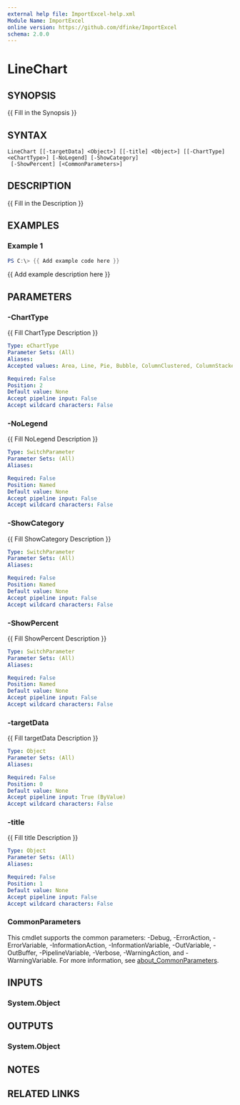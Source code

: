 ```yaml
---
external help file: ImportExcel-help.xml
Module Name: ImportExcel
online version: https://github.com/dfinke/ImportExcel
schema: 2.0.0
---
```


# LineChart

## SYNOPSIS
{{ Fill in the Synopsis }}

## SYNTAX

```
LineChart [[-targetData] <Object>] [[-title] <Object>] [[-ChartType] <eChartType>] [-NoLegend] [-ShowCategory]
 [-ShowPercent] [<CommonParameters>]
```

## DESCRIPTION
{{ Fill in the Description }}

## EXAMPLES

### Example 1
```powershell
PS C:\> {{ Add example code here }}
```

{{ Add example description here }}

## PARAMETERS

### -ChartType
{{ Fill ChartType Description }}

```yaml
Type: eChartType
Parameter Sets: (All)
Aliases:
Accepted values: Area, Line, Pie, Bubble, ColumnClustered, ColumnStacked, ColumnStacked100, ColumnClustered3D, ColumnStacked3D, ColumnStacked1003D, BarClustered, BarStacked, BarStacked100, BarClustered3D, BarStacked3D, BarStacked1003D, LineStacked, LineStacked100, LineMarkers, LineMarkersStacked, LineMarkersStacked100, PieOfPie, PieExploded, PieExploded3D, BarOfPie, XYScatterSmooth, XYScatterSmoothNoMarkers, XYScatterLines, XYScatterLinesNoMarkers, AreaStacked, AreaStacked100, AreaStacked3D, AreaStacked1003D, DoughnutExploded, RadarMarkers, RadarFilled, Surface, SurfaceWireframe, SurfaceTopView, SurfaceTopViewWireframe, Bubble3DEffect, StockHLC, StockOHLC, StockVHLC, StockVOHLC, CylinderColClustered, CylinderColStacked, CylinderColStacked100, CylinderBarClustered, CylinderBarStacked, CylinderBarStacked100, CylinderCol, ConeColClustered, ConeColStacked, ConeColStacked100, ConeBarClustered, ConeBarStacked, ConeBarStacked100, ConeCol, PyramidColClustered, PyramidColStacked, PyramidColStacked100, PyramidBarClustered, PyramidBarStacked, PyramidBarStacked100, PyramidCol, XYScatter, Radar, Doughnut, Pie3D, Line3D, Column3D, Area3D

Required: False
Position: 2
Default value: None
Accept pipeline input: False
Accept wildcard characters: False
```

### -NoLegend
{{ Fill NoLegend Description }}

```yaml
Type: SwitchParameter
Parameter Sets: (All)
Aliases:

Required: False
Position: Named
Default value: None
Accept pipeline input: False
Accept wildcard characters: False
```

### -ShowCategory
{{ Fill ShowCategory Description }}

```yaml
Type: SwitchParameter
Parameter Sets: (All)
Aliases:

Required: False
Position: Named
Default value: None
Accept pipeline input: False
Accept wildcard characters: False
```

### -ShowPercent
{{ Fill ShowPercent Description }}

```yaml
Type: SwitchParameter
Parameter Sets: (All)
Aliases:

Required: False
Position: Named
Default value: None
Accept pipeline input: False
Accept wildcard characters: False
```

### -targetData
{{ Fill targetData Description }}

```yaml
Type: Object
Parameter Sets: (All)
Aliases:

Required: False
Position: 0
Default value: None
Accept pipeline input: True (ByValue)
Accept wildcard characters: False
```

### -title
{{ Fill title Description }}

```yaml
Type: Object
Parameter Sets: (All)
Aliases:

Required: False
Position: 1
Default value: None
Accept pipeline input: False
Accept wildcard characters: False
```

### CommonParameters
This cmdlet supports the common parameters: -Debug, -ErrorAction, -ErrorVariable, -InformationAction, -InformationVariable, -OutVariable, -OutBuffer, -PipelineVariable, -Verbose, -WarningAction, and -WarningVariable. For more information, see [about_CommonParameters](http://go.microsoft.com/fwlink/?LinkID=113216).

## INPUTS

### System.Object

## OUTPUTS

### System.Object
## NOTES

## RELATED LINKS
